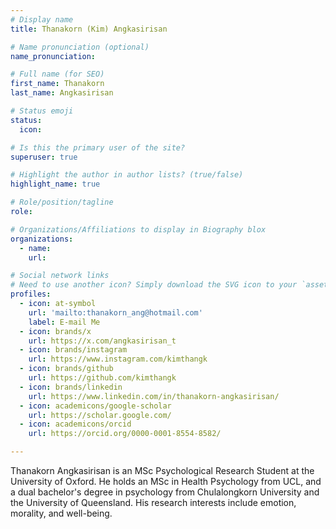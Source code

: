 ```yaml
---
# Display name
title: Thanakorn (Kim) Angkasirisan

# Name pronunciation (optional)
name_pronunciation:

# Full name (for SEO)
first_name: Thanakorn
last_name: Angkasirisan

# Status emoji
status:
  icon: 

# Is this the primary user of the site?
superuser: true

# Highlight the author in author lists? (true/false)
highlight_name: true

# Role/position/tagline
role:

# Organizations/Affiliations to display in Biography blox
organizations:
  - name:
    url: 

# Social network links
# Need to use another icon? Simply download the SVG icon to your `assets/media/icons/` folder.
profiles:
  - icon: at-symbol
    url: 'mailto:thanakorn_ang@hotmail.com'
    label: E-mail Me
  - icon: brands/x
    url: https://x.com/angkasirisan_t
  - icon: brands/instagram
    url: https://www.instagram.com/kimthangk
  - icon: brands/github
    url: https://github.com/kimthangk
  - icon: brands/linkedin
    url: https://www.linkedin.com/in/thanakorn-angkasirisan/
  - icon: academicons/google-scholar
    url: https://scholar.google.com/
  - icon: academicons/orcid
    url: https://orcid.org/0000-0001-8554-8582/

---
```


Thanakorn Angkasirisan is an MSc Psychological Research Student at the University of Oxford. He holds an MSc in Health Psychology from UCL, and a dual bachelor's degree in psychology from Chulalongkorn University and the University of Queensland. His research interests include emotion, morality, and well-being.

